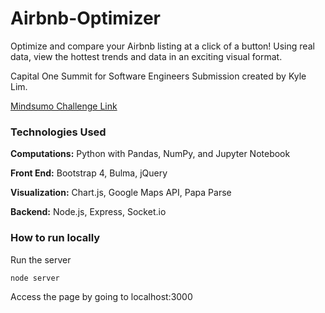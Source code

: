 # Airbnb-Optimizer

Optimize and compare your Airbnb listing at a click of a button! Using real data, view the hottest trends and data in an exciting visual format.

Capital One Summit for Software Engineers Submission created by Kyle Lim.

[Mindsumo Challenge Link](https://www.mindsumo.com/contests/airbnb-sf)

### Technologies Used

**Computations:** Python with Pandas, NumPy, and Jupyter Notebook

**Front End:** Bootstrap 4, Bulma, jQuery

**Visualization:** Chart.js, Google Maps API, Papa Parse

**Backend:** Node.js, Express, Socket.io

### How to run locally

Run the server

```
node server
```

Access the page by going to localhost:3000
